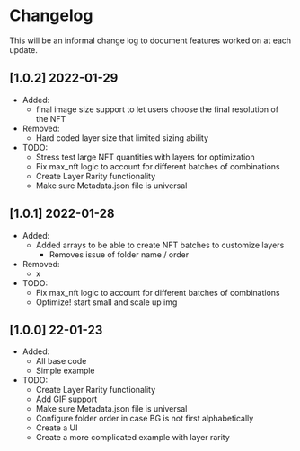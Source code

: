 # Changelog
This will be an informal change log to document features worked on at each update.

## [1.0.2] 2022-01-29
- Added:
	- final image size support to let users choose the final resolution of the NFT
- Removed:
	- Hard coded layer size that limited sizing ability
- TODO:
	- Stress test large NFT quantities with layers for optimization
	- Fix max_nft logic to account for different batches of combinations
	- Create Layer Rarity functionality
	- Make sure Metadata.json file is universal


## [1.0.1] 2022-01-28
- Added:
	- Added arrays to be able to create NFT batches to customize layers
		- Removes issue of folder name / order
- Removed:
	- x
- TODO:
	- Fix max_nft logic to account for different batches of combinations
	- Optimize! start small and scale up img
	
	
## [1.0.0] 22-01-23
- Added:
	- All base code
	- Simple example
- TODO:
	- Create Layer Rarity functionality
	- Add GIF support 
	- Make sure Metadata.json file is universal
	- Configure folder order in case BG is not first alphabetically
	- Create a UI
	- Create a more complicated example with layer rarity